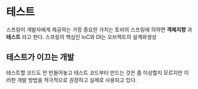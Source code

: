 # 테스트
스프링이 개발자에게 제공하는 가장 중요한 가치는 토비의 스프링에 의하면 __객체지향__ 과 __테스트__ 라고 한다. 스프링의 핵심인 IoC와 DI는 오브젝트의 설계와생성 

## 테스트가 이끄는 개발
테스트할 코드도 안 만들어놓고 테스트 코드부터 만드는 것은 좀 이상할지 모르지만 이러한 개발 방법을 적극적으로 권장하고 실제로 사용되고 있다. 
